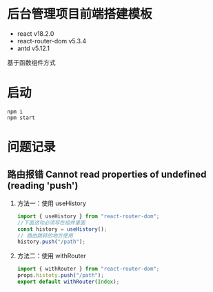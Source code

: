 # 后台管理项目前端搭建模板

- react v18.2.0
- react-router-dom v5.3.4
- antd v5.12.1

基于函数组件方式

# 启动

```shell
npm i
npm start
```

# 问题记录

## 路由报错 Cannot read properties of undefined (reading 'push')

1. 方法一：使用 useHistory

   ```js
   import { useHistory } from "react-router-dom";
   //下面这句必须写在组件里面
   const history = useHistory();
   // 路由跳转的地方使用
   history.push("/path");
   ```

2. 方法二：使用 withRouter

   ```js
   import { withRouter } from "react-router-dom";
   props.histoty.push("/path");
   export default withRouter(Index);
   ```
